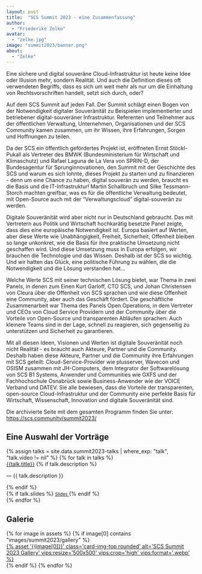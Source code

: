 ```yaml
---
layout: post
title:  "SCS Summit 2023 - eine Zusammenfassung"
author:
  - "Friederike Zelke"
avatar:
  - "zelke.jpg"
image: "summit2023/banner.png"
about:
  - "Zelke"
---
```


Eine sichere und digital souveräne Cloud-Infrastruktur ist heute keine Idee oder Illusion mehr, sondern Realität. Und auch die Definition dieses oft verwendeten Begriffs, dass es sich um weit mehr als nur um die Einhaltung von Rechtsvorschriften handelt, setzt sich durch, oder?

Auf dem SCS Summit auf jeden Fall. Der Summit schlägt einen Bogen von der Notwendigkeit digitaler Souveränität zu Beispielen implementierter und betriebener digital-souveräner Infrastruktur. Referenten und Teilnehmer aus der öffentlichen Verwaltung, Unternehmen, Organisationen und der SCS Community kamen zusammen, um ihr Wissen, ihre Erfahrungen, Sorgen und Hoffnungen zu teilen.

Da der SCS ein öffentlich gefördertes Projekt ist, eröffneten Ernst Stöckl-Pukall als Vertreter des BMWK (Bundesministerium für Wirtschaft und Klimaschutz) und Rafael Laguna de La Vera von SPRIN-D, der Bundesagentur für Sprunginnovationen, den Summit mit der Geschichte des SCS und warum es sich lohnte, dieses Projekt zu starten und zu finanzieren - denn um eine Chance zu haben, digital souverän zu werden, braucht es die Basis und die IT-Infrastruktur! Martin Schallbruch und Silke Tessmann-Storch machten greifbar, was es für die öffentliche Verwaltung bedeutet, mit Open-Source auch mit der “Verwaltungscloud” digital-souverän zu werden.

Digitale Souveränität wird aber nicht nur in Deutschland gebraucht. Das mit Vertretern aus Politik und Wirtschaft hochkarätig besetzte Panel zeigte, dass dies eine europäische Notwendigkeit ist. Europa basiert auf Werten, aber diese Werte wie Unabhängigkeit, Freiheit, Sicherheit, Offenheit bleiben so lange unkonkret, wie die Basis für ihre praktische Umsetzung nicht geschaffen wird. Und diese Umsetzung muss in Europa erfolgen, wir brauchen die Technologie und das Wissen. Deshalb ist der SCS so wichtig. Und wir hatten das Glück, eine politische Führung zu wählen, die die Notwendigkeit und die Lösung verstanden hat…

Welche Werte SCS mit seiner technischen Lösung bietet, war Thema in zwei Panels, in denen zum Einen Kurt Garloff, CTO SCS, und Johan Christensen von Cleura über die Offenheit von SCS sprachen und wie diese Offenheit eine Community, aber auch das Geschäft fördert. Die geschäftliche Zusammenarbeit war Thema des Panels Open Operations, in dem Vertreter und CEOs von Cloud Service Providern und der Community über die Vorteile von Open-Source und transparenten Abläufen sprachen: Auch kleinere Teams sind in der Lage, schnell zu reagieren, sich gegenseitig zu unterstützen und Sicherheit zu garantieren.

Mit all diesen Ideen, Visionen und Werten ist digitale Souveränität noch nicht Realität - es braucht auch Akteure, Partner und die Community. Deshalb haben diese Akteure, Partner und die Community ihre Erfahrungen mit SCS geteilt: Cloud-Service-Provider wie plusserver, Wavecon und OSISM zusammen mit JH-Computers, dem Integrator der Softwarelösung von SCS B1 Systems, Anwender und Communities wie GXFS und der Fachhochschule Osnabrück sowie Business-Anwender wie der VOICE Verband und DATEV. Sie alle bewiesen, dass die Vorteile der transparenten, open-source Cloud-Infrastruktur und der Community eine perfekte Basis für Wirtschaft, Wissenschaft, Innovation und digitale Souveränität sind.

Die archivierte Seite mit dem gesamten Programm finden Sie unter: <https://scs.community/summit2023/> 

## Eine Auswahl der Vorträge

<div class="row">
	<div class="col-lg-12">
		<div class="list-group mb-4">
    {% assign talks = site.data.summit2023-talks | where_exp: "talk", "talk.video != nil" %}
		{% for talk in talks %}
		<div class="list-group-item list-group-item-action align-items-start">
			<div class="d-flex w-100 justify-content-between">
				<div class="d-flex w-75 flex-column justify-content-start position-relative">
					<a href="{{talk.video}}" target="_blank" class="mb-1 text-decoration-none text-body stretched-link">{{talk.title}}</a>
					{% if talk.description %}<p class="mb-1 small fw-light">— {{ talk.description }}</p>{% endif %}
				</div>
				<div class="d-flex w-25 flex-column justify-content-start text-end position-relative">
					{% if talk.slides %}
						<a class="mt-1 text-decoration-none text-secondary stretched-link" href="{{talk.slides}}" target="_blank">
							<i class="fa fa-download my-auto"></i> <small>Slides</small>
						</a>
					{% endif %}
				</div>
			</div>
		</div>
		{% endfor %}
		</div>
	</div>
</div>

## Galerie

<div class="row row-cols-1 row-cols-md-2 row-cols-lg-4 g-4">
  {% for image in assets %}
    {% if image[0] contains "images/summit2023/gallery" %}
      <div>
        <a href="{% asset '{{image[0]}}' @path %}">
          {% asset '{{image[0]}}' class='card-img-top rounded' alt='SCS Summit 2023 Gallery' vips:resize='500x500' vips:crop='high' vips:format='.webp' %}
        </a>
      </div>
    {% endif %}
  {% endfor %}
</div>

